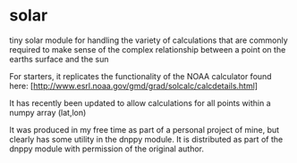 # solar
tiny solar module for handling the variety of calculations that are commonly required 
to make sense of the complex relationship between a point on the earths surface and the sun

For starters, it replicates the functionality of the NOAA calculator found here:
[http://www.esrl.noaa.gov/gmd/grad/solcalc/calcdetails.html]

It has recently been updated to allow calculations for all points within a numpy array (lat,lon)

It was produced in my free time as part of a personal project of mine, but clearly has some utility in the dnppy module. 
It is distributed as part of the dnppy module with permission of the original author.



